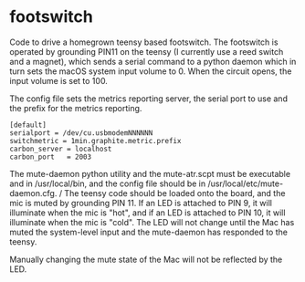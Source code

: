 # footswitch
Code to drive a homegrown teensy based footswitch.  The footswitch is
operated by grounding PIN11 on the teensy (I currently use a reed switch
and a magnet), which sends a serial command to a python daemon which in
turn sets the macOS system input volume to 0. When the circuit opens,
the input volume is set to 100.

The config file sets the metrics reporting server, the serial port to
use and the prefix for the metrics reporting.

    [default]
    serialport = /dev/cu.usbmodemNNNNNN
    switchmetric = 1min.graphite.metric.prefix
    carbon_server = localhost
    carbon_port   = 2003

The mute-daemon python utility and the mute-atr.scpt must be executable
and in /usr/local/bin, and the config file should be in
/usr/local/etc/mute-daemon.cfg.
/
The teensy code should be loaded onto the board, and the mic is muted by
grounding PIN 11. If an LED is attached to PIN 9, it will illuminate
when the mic is "hot", and if an LED is attached to PIN 10, it will
illuminate when the mic is "cold". The LED will not change until the Mac
has muted the system-level input and the mute-daemon has responded to
the teensy.

Manually changing the mute state of the Mac will not be reflected by the
LED.